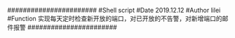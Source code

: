 #######################
#Shell script
#Date      2019.12.12
#Author	   lilei
#Function  实现每天定时检查新开放的端口，对已开放的不告警，对新增端口的邮件报警
#######################
